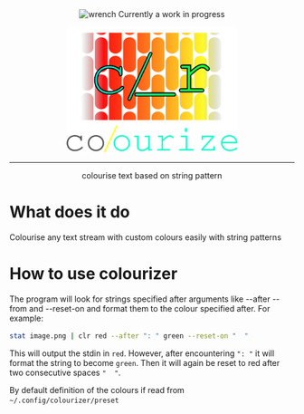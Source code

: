 <div align="center">
<img height="20" src="https://img.icons8.com/dusk/64/wrench.png" alt="wrench"/>
Currently a work in progress

<img width="60%" src="images/banner.png"></img>

<hr>
<p>colourise text based on string pattern</p>
</div>

# What does it do

Colourise any text stream with custom colours easily with string patterns

# How to use colourizer

The program will look for strings specified after arguments like --after --from and --reset-on and format them to the colour specified after. For example:

```bash
stat image.png | clr red --after ": " green --reset-on "  "
```

This will output the stdin in `red`. However, after encountering `": "` it will format the string to become `green`. Then it will again be reset to red after two consecutive spaces `"  "`.

By default definition of the colours if read from `~/.config/colourizer/preset`
